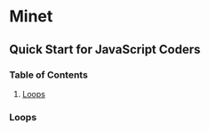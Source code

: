 # Minet
## Quick Start for JavaScript Coders

### Table of Contents
1. [Loops](#loops)


































































### Loops

